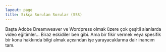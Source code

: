 ```yaml
---
layout: page
title: Sıkça Sorulan Sorular (SSS)
---
```

Başta Adobe Dreamweaver ve Wordpress olmak üzere çok çeşitli alanlarda video eğitimler... Biraz eskidiler ben gibi. Ama bir fikir vermek veya spesifik bir konu hakkında bilgi almak  açısından işe yarayacaklarına dair inancım tam.
